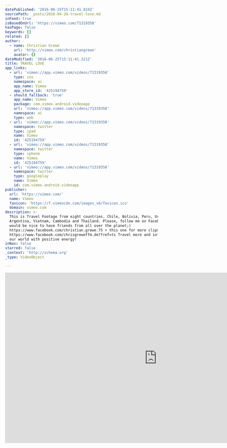 ```yaml
---
datePublished: '2016-06-25T15:11:41.824Z'
sourcePath: _posts/2016-04-28-travel-love.md
inFeed: true
isBasedOnUrl: 'https://vimeo.com/71319358'
hasPage: false
keywords: []
related: []
author:
  - name: Christian Grewe
    url: 'http://vimeo.com/christiangrewe'
    avatar: {}
dateModified: '2016-06-25T15:11:41.321Z'
title: TRAVEL LOVE
app_links:
  - url: 'vimeo://app.vimeo.com/videos/71319358'
    type: ios
    namespace: ai
    app_name: Vimeo
    app_store_id: '425194759'
  - should_fallback: 'true'
    app_name: Vimeo
    package: com.vimeo.android.videoapp
    url: 'vimeo://app.vimeo.com/videos/71319358'
    namespace: ai
    type: web
  - url: 'vimeo://app.vimeo.com/videos/71319358'
    namespace: twitter
    type: ipad
    name: Vimeo
    id: '425194759'
  - url: 'vimeo://app.vimeo.com/videos/71319358'
    namespace: twitter
    type: iphone
    name: Vimeo
    id: '425194759'
  - url: 'vimeo://app.vimeo.com/videos/71319358'
    namespace: twitter
    type: googleplay
    name: Vimeo
    id: com.vimeo.android.videoapp
publisher:
  url: 'https://vimeo.com/'
  name: Vimeo
  favicon: 'https://f.vimeocdn.com/images_v6/favicon.ico'
  domain: vimeo.com
description: >-
  This is Travel Footage from eight countries. Chile, Bolivia, Peru, Uruguay,
  Argentina, Vietnam, Cambodia and Thailand. Please, follow me on Facebook! It
  would be nice to have friends from all over the planet;)
  https://www.facebook.com/christian.grewe.75 + this one for more clips!
  https://www.facebook.com/chrisgreweffm.de?fref=ts Travel more and influence
  our world with positive energy!
inNav: false
starred: false
_context: 'http://schema.org'
_type: VideoObject

---
```

<iframe src="https://cdn.embedly.com/widgets/media.html?src=https%3A%2F%2Fplayer.vimeo.com%2Fvideo%2F71319358&amp;url=https%3A%2F%2Fvimeo.com%2F71319358&amp;image=http%3A%2F%2Fi.vimeocdn.com%2Fvideo%2F445279158_1280.jpg&amp;key=b7d04c9b404c499eba89ee7072e1c4f7&amp;type=text%2Fhtml&amp;schema=vimeo" width="1000" height="563" scrolling="no" frameborder="0" allowfullscreen="" style=""></iframe>